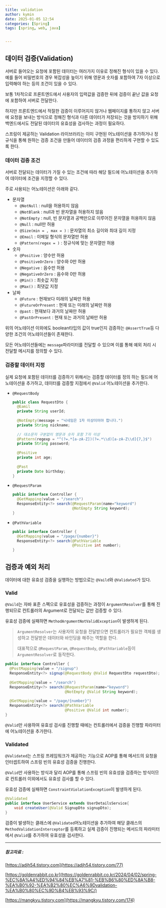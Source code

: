 ```yaml
---
title: validation
author: kymin
date: 2025-01-05 12:54
categories: [Spring]
tags: [spring, web, java]


---
```


## 데이터 검증(Validation)

서버로 들어오는 요청에 포함된 데이터는 여러가지 이유로 정해진 형식이 있을 수 있다. 예를 들어 비밀번호의 경우 복잡성을 높이기 위해 영문과 숫자를 포함하여 7자 이상으로 입력해야 하는 등의 조건이 있을 수 있다.

보통 1차적으로 프론트엔드에서 사용자의 입력값을 검증한 뒤에 검증이 끝난 값을 요청에 포함하여 서버로 전달한다.

하지만 프론트엔드에서 적절한 검증이 이루어지지 않거나 웹페이지를 통하지 않고 서버에 요청을 보내는 방식으로 정해진 형식과 다른 데이터가 저장되는 것을 방지하기 위해 백엔드에서도 전달된 데이터의 유효성을 검사하는 과정이 필요하다.

스프링이 제공하는 Validation 라이브러리는 이미 구현된 어노테이션을 추가하거나 정규식을 통해 원하는 검증 조건을 만들어 데이터의 검증 과정을 편리하게 구현할 수 있도록 한다.



### 데이터 검증 조건

서버로 전달되는 데이터가 가질 수 있는 조건에 따라 해당 필드에 어노테이션을 추가하여 데이터에 조건을 지정할 수 있다.

주로 사용되는 어노테이션은 아래와 같다.

- 문자열
  - `@NotNull` : null을 허용하지 않음
  - `@NotBlank` : null과 빈 문자열을 허용하지 않음
  - `@NotEmpty` : null, 빈 문자열과 공백만으로 이루어진 문자열을 허용하지 않음
  - `@Null` : null만 허용
  - `@Size(min = , max = )` : 문자열의 최소 길이와 최대 길이 지정
  - `@Email` : 이메일 형식의 문자열만 허용
  - `@Pattern(regex = )` : 정규식에 맞는 문자열만 허용
- 숫자
  - `@Positive` : 양수만 허용
  - `@PositiveOrZero` : 양수와 0만 허용
  - `@Negative` : 음수만 허용
  - `@NegativeOrZero` : 음수와 0만 허용
  - `@Min()` : 최솟값 지정
  - `@Max()` : 최댓값 지정
- 날짜
  - `@Future` : 현재보다 미래의 날짜만 허용
  - `@FutureOrPresent` : 현재 또는 미래의 날짜만 허용
  - `@past` : 현재보다 과거의 날짜만 허용
  - `@PastOrPresent` : 현재 또는 과거의 날짜만 허용

위의 어노테이션 이외에도 boolean타입의 값이 true인지 검증하는 `@AssertTrue`등 다양한 조건의 어노테이션들이 존재한다.

모든 어노테이션들에는 `message`파라미터를 전달할 수 있으며 이를 통해 예외 처리 시 전달할 메시지를 정의할 수 있다.



### 검증할 데이터 지정

실제 요청에 포함된 데이터를 검증하기 위해서는 검증할 데이터를 정의 하는 필드에 어노테이션을 추가하고, 데이터를 검증할 지점에서 `@Valid` 어노테이션을 추가한다.

- `@RequestBody`

  ```java
  public class RequestDto {
    @Eamil
    private String userId;
    
    @NotEmpty(message = "닉네임은 1자 이상이어야 합니다.")
    private String nickname;
    
    // 대소문자 구분없이 영문과 숫자 포함 7자 이상
    @Pattern(regexp = "^(?=.*[a-zA-Z])(?=.*\\d)[a-zA-Z\\d]{7,}$")
    private String password;
    
    @Positive
    private int age;
    
    @Past
    private Date birthday;
  }
  ```

- `@RequestParam`

  ```java
  public interface Controller {
    @GetMapping(value = "/search")
    ResponseEntity<?> search(@RequestParam(name="keyword")
                             @NotEmpty String keyword);
  }
  ```

- `@PathVariable`

  ```java
  public interface Controller {
    @GetMapping(value = "/page/{number}")
    ResponseEntity<?> search(@PathVariable
                             @Positive int number);
  }
  ```

  

## 검증과 예외 처리

데이터에 대한 유효성 검증을 실행하는 방법으로는 `@Vaild`와 `@Validated`가 있다.

### Valid

`@Vaild`는 자바 표준 스펙으로 유효성을 검증하는 과정이 `ArgumentResolver`를 통해 진행되므로 컨트롤러의 Argument로 전달되는 값만 검증할 수 있다.

유효성 검증에 실패하면 `MethodArgumentNotValidException`이 발생하게 된다.

> `ArgumentResolver`는 사용자의 요청을 전달받으면 컨트롤러가 필요한 객체를 생성하고 전달받은 데이터와 바인딩을 해주는 역할을 한다.
>
> 대표적으로  `@RequestParam`, `@RequestBody`, `@PathVariable`등이 `ArgumentResolver`로 동작한다.

```java
public interface Controller {
  @PostMapping(value = "/signup")
  ResponseEntity<?> signup(@RequestBody @Valid RequestDto requestDto);
  
  @GetMapping(value = "/search")
  ResponseEntity<?> search(@RequestParam(name="keyword")
                           @NotEmpty @Valid String keyword);
  
  @GetMapping(value = "/page/{number}")
  ResponseEntity<?> search(@PathVariable
                           @Positive @Valid int number);
}
```

`@Valid`만 사용하여 유효성 검사를 진행할 때에는 컨트롤러에서 검증을 진행할 파라미터에 어노테이션을 추가한다.

### Validated

`@Validated`는 스프링 프레임워크가 제공하는 기능으로 AOP를 통해 메서드의 요청을 인터셉트하여 스프링 빈의 유효성 검증을 진행한다.

`@Valid`만 사용하는 방식과 달리 AOP를 통해 스프링 빈의 유효성을 검증하는 방식이므로 컨트롤러 이외에서도 유효성 검사를 할 수 있다.

유효성 검증에 실패하면 `ConstraintViolationException`이 발생하게 된다.

```java
@Validated
public interface UserService extends UserDetailsService{
    void createUser(@Valid SignupDto signupDto);
}
```

검증이 발생하는 클래스에 `@Validated`어노테이션을 추가하여 해당 클래스의 `MethodValidationInterceptor`를 등록하고 실제 검증이 진행되는 메서드의 파라미터에서 `@Valid`를 추가하여 유효성을 검사한다.



-----

##### 참고자료 :

[https://adjh54.tistory.com](https://adjh54.tistory.com/77)

[https://goldenrabbit.co.kr](https://goldenrabbit.co.kr/2024/04/02/spring-%EC%8A%A4%ED%94%84%EB%A7%81-%EB%B6%80%ED%8A%B8-%EA%B0%92-%EA%B2%80%EC%A6%9Dvalidation-%EA%B0%80%EC%9D%B4%EB%93%9C/)

[https://mangkyu.tistory.com](https://mangkyu.tistory.com/174)